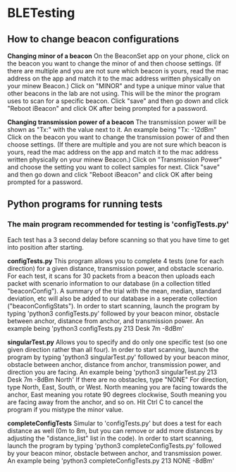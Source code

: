 # BLETesting

## How to change beacon configurations
**Changing minor of a beacon**
On the BeaconSet app on your phone, click on the beacon you want to change the minor of and then choose settings. (If there are multiple and you are not sure which beacon is yours, read the mac address on the app and match it to the mac address written physically on your minew Beacon.) Click on "MINOR" and type a unique minor value that other beacons in the lab are not using. This will be the minor the program uses to scan for a specific beacon. Click "save" and then go down and click "Reboot iBeacon" and click OK after being prompted for a password.

**Changing transmission power of a beacon**
The transmission power will be shown as "Tx:" with the value next to it. An example being "Tx: -12dBm" 
Click on the beacon you want to change the transmission power of and then choose settings. (If there are multiple and you are not sure which beacon is yours, read the mac address on the app and match it to the mac address written physically on your minew Beacon.) Click on "Transmission Power" and choose the setting you want to collect samples for next. Click "save" and then go down and click "Reboot iBeacon" and click OK after being prompted for a password.

## Python programs for running tests
### The main program recommended for testing is 'configTests.py'
Each test has a 3 second delay before scanning so that you have time to get into position after starting.


**configTests.py**
This program allows you to complete 4 tests (one for each direction) for a given distance, transmission power, and obstacle scenario.
For each test, it scans for 30 packets from a beacon then uploads each packet with scenario information to our database (in a collection titled "beaconConfig"). A summary of the trial with the mean, median, standard deviation, etc will also be added to our database in a seperate collection ("beaconConfigStats").
In order to start scanning, launch the program by typing 'python3 configTests.py' followed by your beacon minor, obstacle between anchor, distance from anchor, and transmission power. An example being 'python3 configTests.py 213 Desk 7m -8dBm'

**singularTest.py**
Allows you to specify and do only one specific test (so one given direction rather than all four).
In order to start scanning, launch the program by typing 'python3 singularTest.py' followed by your beacon minor, obstacle between anchor, distance from anchor, transmission power, and direction you are facing. An example being 'python3 singularTest.py 213 Desk 7m -8dBm North'
If there are no obstacles, type "NONE" 
For direction, type North, East, South, or West. North meaning you are facing towards the anchor, East meaning you rotate 90 degrees clockwise, South meaning you are facing away from the anchor, and so on.
Hit Ctrl C to cancel the program if you mistype the minor value.


**completeConfigTests**
Simular to 'configTests.py' but does a test for each distance as well (0m to 8m, but you can remove or add more distances by adjusting the "distance_list" list in the code). In order to start scanning, launch the program by typing 'python3 completeConfigTests.py' followed by your beacon minor, obstacle between anchor, and transmission power. An example being 'python3 completeConfigTests.py 213 NONE -8dBm' 
